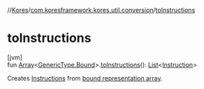 //[Kores](../../index.md)/[com.koresframework.kores.util.conversion](index.md)/[toInstructions](to-instructions.md)

# toInstructions

[jvm]\
fun [Array](https://kotlinlang.org/api/latest/jvm/stdlib/kotlin/-array/index.html)<[GenericType.Bound](../com.koresframework.kores.type/-generic-type/-bound/index.md)>.[toInstructions](to-instructions.md)(): [List](https://kotlinlang.org/api/latest/jvm/stdlib/kotlin.collections/-list/index.html)<[Instruction](../com.koresframework.kores/-instruction/index.md)>

Creates [Instructions](../com.koresframework.kores/-instruction/index.md) from [bound representation array](../com.koresframework.kores.type/-generic-type/-bound/index.md).
